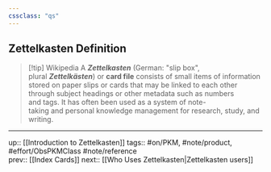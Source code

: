 ```yaml
---
cssclass: "qs"
---
```

## Zettelkasten Definition
> [!tip] Wikipedia
> A **_Zettelkasten_** (German: "slip box", plural **_Zettelkästen_**) or **card file** consists of small items of information stored on paper slips or cards that may be linked to each other through subject headings or other metadata such as numbers and tags. It has often been used as a system of note-taking and personal knowledge management for research, study, and writing.

---
up:: [[Introduction to Zettelkasten]]
tags:: #on/PKM, #note/product, #effort/ObsPKMClass #note/reference  
prev:: [[Index Cards]]
next:: [[Who Uses Zettelkasten|Zettelkasten users]]
